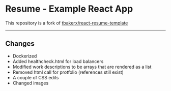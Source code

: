# Resume - Example React App

This repository is a fork of [tbakerx/react-resume-template](https://github.com/tbakerx/react-resume-template)

------------

## Changes

- Dockerized
- Added healthcheck.html for load balancers
- Modified work descriptions to be arrays that are rendered as a list
- Removed html call for protfolio (references still exist)
- A couple of CSS edits
- Changed images